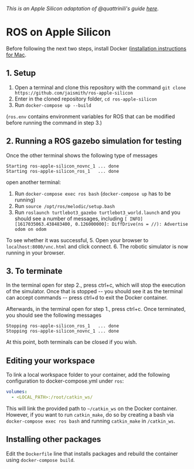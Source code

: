 _This is an Apple Silicon adaptation of @quattrinili's guide [here](https://github.com/quattrinili/vnc-ros)_.

# ROS on Apple Silicon

Before following the next two steps, install Docker ([installation instructions for Mac](https://docs.docker.com/docker-for-mac/install/).

## 1. Setup
1. Open a terminal and clone this repository with the command `git clone https://github.com/jaismith/ros-apple-silicon`
2. Enter in the cloned repository folder, `cd ros-apple-silicon`
3. Run `docker-compose up --build`

(`ros.env` contains environment variables for ROS that can be modified before running the command in step 3.)

## 2. Running a ROS gazebo simulation for testing
Once the other terminal shows the following type of messages 

    Starting ros-apple-silicon_novnc_1 ... done
    Starting ros-apple-silicon_ros_1   ... done

open another terminal:
1. Run `docker-compose exec ros bash` (`docker-compose up` has to be running)
2. Run `source /opt/ros/melodic/setup.bash`
3. Run `roslaunch turtlebot3_gazebo turtlebot3_world.launch` and you should see a number of messages, including `[ INFO] [1617035063.438483400, 0.126000000]: DiffDrive(ns = //): Advertise odom on odom `

To see whether it was successful, 
5. Open your browser to `localhost:8080/vnc.html` and click connect.
6. The robotic simulator is now running in your browser.

## 3. To terminate

In the terminal open for step 2., press ctrl+c, which will stop the execution of the simulator. Once that is stopped -- you should see it as the terminal can accept commands -- press ctrl+d to exit the Docker container.

Afterwards, in the terminal open for step 1., press ctrl+c. Once terminated, you should see the following messages

    Stopping ros-apple-silicon_ros_1   ... done
    Stopping ros-apple-silicon_novnc_1 ... done

At this point, both terminals can be closed if you wish.

## Editing your workspace
To link a local workspace folder to your container, add the following configuration to docker-compose.yml under `ros`:

```yml
volumes: 
  - <LOCAL_PATH>:/root/catkin_ws/
```

This will link the provided path to `~/catkin_ws` on the Docker container. However, if you want to run `catkin_make`, do so by creating a bash via `docker-compose exec ros bash` and running `catkin_make` in `/catkin_ws`.

## Installing other packages
Edit the `Dockerfile` line that installs packages and rebuild the container using `docker-compose build`.
